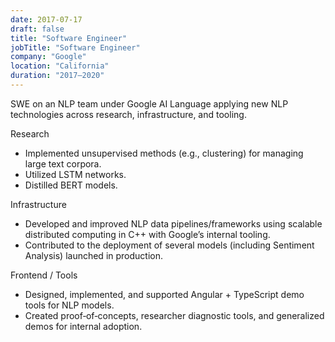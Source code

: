 ```yaml
---
date: 2017-07-17
draft: false
title: "Software Engineer"
jobTitle: "Software Engineer"
company: "Google"
location: "California"
duration: "2017–2020"
---
```


SWE on an NLP team under Google AI Language applying new NLP technologies across research, infrastructure, and tooling.

Research

- Implemented unsupervised methods (e.g., clustering) for managing large text corpora.
- Utilized LSTM networks.
- Distilled BERT models.

Infrastructure

- Developed and improved NLP data pipelines/frameworks using scalable distributed computing in C++ with Google’s internal tooling.
- Contributed to the deployment of several models (including Sentiment Analysis) launched in production.

Frontend / Tools

- Designed, implemented, and supported Angular + TypeScript demo tools for NLP models.
- Created proof‑of‑concepts, researcher diagnostic tools, and generalized demos for internal adoption.
